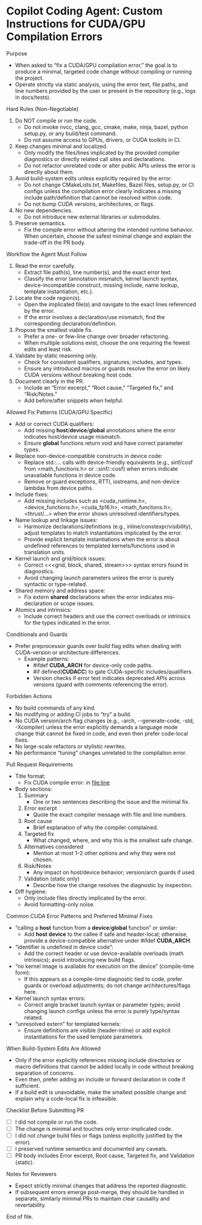 # Copilot Coding Agent: Custom Instructions for CUDA/GPU Compilation Errors

Purpose
- When asked to “fix a CUDA/GPU compilation error,” the goal is to produce a minimal, targeted code change without compiling or running the project.
- Operate strictly via static analysis, using the error text, file paths, and line numbers provided by the user or present in the repository (e.g., logs in docs/tests).

Hard Rules (Non-Negotiable)
1. Do NOT compile or run the code.
   - Do not invoke nvcc, clang, gcc, cmake, make, ninja, bazel, python setup.py, or any build/test command.
   - Do not assume access to GPUs, drivers, or CUDA toolkits in CI.
2. Keep changes minimal and localized.
   - Only modify the files/lines implicated by the provided compiler diagnostics or directly related call sites and declarations.
   - Do not refactor unrelated code or alter public APIs unless the error is directly about them.
3. Avoid build-system edits unless explicitly required by the error.
   - Do not change CMakeLists.txt, Makefiles, Bazel files, setup.py, or CI configs unless the compilation error clearly indicates a missing include path/definition that cannot be resolved within code.
   - Do not bump CUDA versions, architectures, or flags.
4. No new dependencies.
   - Do not introduce new external libraries or submodules.
5. Preserve semantics.
   - Fix the compile error without altering the intended runtime behavior. When uncertain, choose the safest minimal change and explain the trade-off in the PR body.

Workflow the Agent Must Follow
1. Read the error carefully.
   - Extract file path(s), line number(s), and the exact error text.
   - Classify the error (annotation mismatch, kernel launch syntax, device-incompatible construct, missing include, name lookup, template instantiation, etc.).
2. Locate the code region(s).
   - Open the implicated file(s) and navigate to the exact lines referenced by the error.
   - If the error involves a declaration/use mismatch, find the corresponding declaration/definition.
3. Propose the smallest viable fix.
   - Prefer a one- or few-line change over broader refactoring.
   - When multiple solutions exist, choose the one requiring the fewest edits and least risk.
4. Validate by static reasoning only.
   - Check for consistent qualifiers, signatures, includes, and types.
   - Ensure any introduced macros or guards resolve the error on likely CUDA versions without breaking host code.
5. Document clearly in the PR.
   - Include an “Error excerpt,” “Root cause,” “Targeted fix,” and “Risk/Notes.”
   - Add before/after snippets when helpful.

Allowed Fix Patterns (CUDA/GPU Specific)
- Add or correct CUDA qualifiers:
  - Add missing __host__/__device__/__global__ annotations where the error indicates host/device usage mismatch.
  - Ensure __global__ functions return void and have correct parameter types.
- Replace non-device-compatible constructs in device code:
  - Replace std::… calls with device-friendly equivalents (e.g., sinf/cosf from <math_functions.h> or ::sinf/::cosf) when errors indicate unavailable functions in device code.
  - Remove or guard exceptions, RTTI, iostreams, and non-device lambdas from device paths.
- Include fixes:
  - Add missing includes such as <cuda_runtime.h>, <device_functions.h>, <cuda_fp16.h>, <math_functions.h>, <thrust/...> when the error shows unresolved identifiers/types.
- Name lookup and linkage issues:
  - Harmonize declarations/definitions (e.g., inline/constexpr/visibility), adjust templates to match instantiations implicated by the error.
  - Provide explicit template instantiations when the error is about undefined references to templated kernels/functions used in translation units.
- Kernel launch and grid/block issues:
  - Correct <<<grid, block, shared, stream>>> syntax errors found in diagnostics.
  - Avoid changing launch parameters unless the error is purely syntactic or type-related.
- Shared memory and address space:
  - Fix extern __shared__ declarations when the error indicates mis-declaration or scope issues.
- Atomics and intrinsics:
  - Include correct headers and use the correct overloads or intrinsics for the types indicated in the error.

Conditionals and Guards
- Prefer preprocessor guards over build flag edits when dealing with CUDA-version or architecture differences.
  - Example patterns:
    - #ifdef __CUDA_ARCH__ for device-only code paths.
    - #if defined(__CUDACC__) to gate CUDA-specific includes/qualifiers.
    - Version checks if error text indicates deprecated APIs across versions (guard with comments referencing the error).

Forbidden Actions
- No build commands of any kind.
- No modifying or adding CI jobs to “try” a build.
- No CUDA version/arch flag changes (e.g., -arch, --generate-code, -std, -Xcompiler) unless the error explicitly demands a language mode change that cannot be fixed in code, and even then prefer code-local fixes.
- No large-scale refactors or stylistic rewrites.
- No performance “tuning” changes unrelated to the compilation error.

Pull Request Requirements
- Title format:
  - Fix CUDA compile error: <short error summary> in <file:line>
- Body sections:
  1. Summary
     - One or two sentences describing the issue and the minimal fix.
  2. Error excerpt
     - Quote the exact compiler message with file and line numbers.
  3. Root cause
     - Brief explanation of why the compiler complained.
  4. Targeted fix
     - What changed, where, and why this is the smallest safe change.
  5. Alternatives considered
     - Mention at most 1–2 other options and why they were not chosen.
  6. Risk/Notes
     - Any impact on host/device behavior; version/arch guards if used.
  7. Validation (static only)
     - Describe how the change resolves the diagnostic by inspection.
- Diff hygiene:
  - Only include files directly implicated by the error.
  - Avoid formatting-only noise.

Common CUDA Error Patterns and Preferred Minimal Fixes
- “calling a __host__ function from a __device__/__global__ function” or similar:
  - Add __host__ __device__ to the callee if safe and header-local; otherwise, provide a device-compatible alternative under #ifdef __CUDA_ARCH__.
- “identifier is undefined in device code”:
  - Add the correct header or use device-available overloads (math intrinsics); avoid introducing new build flags.
- “no kernel image is available for execution on the device” (compile-time form):
  - If this appears as a compile-time diagnostic tied to code, prefer guards or overload adjustments; do not change architectures/flags here.
- Kernel launch syntax errors:
  - Correct angle bracket launch syntax or parameter types; avoid changing launch configs unless the error is purely type/syntax related.
- “unresolved extern” for templated kernels:
  - Ensure definitions are visible (header-inline) or add explicit instantiations for the used template parameters.

When Build-System Edits Are Allowed
- Only if the error explicitly references missing include directories or macro definitions that cannot be added locally in code without breaking separation of concerns.
- Even then, prefer adding an include or forward declaration in code if sufficient.
- If a build edit is unavoidable, make the smallest possible change and explain why a code-local fix is infeasible.

Checklist Before Submitting PR
- [ ] I did not compile or run the code.
- [ ] The change is minimal and touches only error-implicated code.
- [ ] I did not change build files or flags (unless explicitly justified by the error).
- [ ] I preserved runtime semantics and documented any caveats.
- [ ] PR body includes Error excerpt, Root cause, Targeted fix, and Validation (static).

Notes for Reviewers
- Expect strictly minimal changes that address the reported diagnostic.
- If subsequent errors emerge post-merge, they should be handled in separate, similarly minimal PRs to maintain clear causality and revertability.

End of file.
